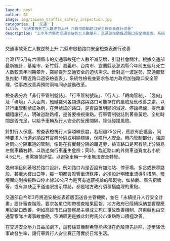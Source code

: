 ```yaml
---
layout: post
author: AI
image: img/taiwan_traffic_safety_inspection.jpg
categories: [ '交通' ]
title: "交通事故死亡人數逆勢上升 六縣市啟動路口安全檢查表進行改善"
description: "上半年六縣市交通事故死亡人數攀升，交通部推動臨近路口安全檢查表，系統化檢討路口風險，要求地方政府加強行車與行人安全管理。檢查表涵蓋號誌、行人、轉向、路口幾何及環境多面向，並落實於路口實務改善，期望提前排除危險、降低事故發生，強化道路安全。"
---
```

交通事故死亡人數逆勢上升 六縣市啟動路口安全檢查表進行改善

台灣1至5月有六個縣市的交通事故死亡人數不減反增，引發社會關注。根據交通部最新統計，基隆市、新竹縣、嘉義市、台南市、宜蘭縣及澎湖縣今年前五個月死亡人數較去年同期攀升，突顯提升交通安全的迫切需求。針對這一波逆勢，交通部緊急推動「臨近路口道安檢查表」，系統性檢視並要求各地方政府加強路口安全管理，從事故改善與預防兩端同步啟動改革。

檢查表分為「非行車管制號誌」、「行車管制號誌」、「行人」、「轉向管制」、「幾何」及「環境」六大面向，細緻羅列各類道路與路口可能存在的風險及應改善之處。以非行車管制號誌為例，在無號誌的路口，是否設置明顯的減速、停讓標線，提示車輛禮讓行人，明確道路路權，是首要檢視重點。行車管制號誌則著重黃燈、全紅時間是否充足，以給予車輛及行人安全的反應間隔，降低碰撞風險。

針對行人保護，檢查表檢視行人穿越線長度，若超過25公尺，應設有庇護島，同時要求人行道必須設有實體分隔或明顯標線，保障行人安全。轉向管制部分，強調對同向分隔車道的管制，像是在有實體分隔的車道旁，檢查路口是否有禁止分隔島左側車輛右轉，以防逆向行車產生危險；同時，臨近路口的外側車道寬度若小於4.5公尺，也需審慎評估，以避免車輛一卡車無法安全轉彎。

幾何項目則著眼於路口設計，例如路口內是否設有加油站、停車場、多岔或狹窄路段、甚至大樓出口等，每一項都會影響車流秩序，必須設計明確車流導引措施。環境面向則檢視路口停止線30公尺內是否有遮蔽視線的障礙物，如植栽、廣告招牌等，或有無缺乏車道速限提示標誌，都是地方政府須積極處理的重點。

交通部自今年3月將道安檢查表首版函送各主管機關，並在「永續提升人行安全計畫」設計審查階段，要求各單位附帶檢查結果回報。地方政府已陸續採納並實際應用於路口改善。例如高雄市已由警察局主導成立死亡事故改善機制，屏東縣也由交通警察隊主導事故會勘，澎湖縣更是據此針對馬公市重點路口積極改善。

在交通安全壓力日益加劇下，這套檢查機制希望能將潛在危險預先排除，逐步降低事故發生率，讓行車與行人安全真正落實於日常生活。
